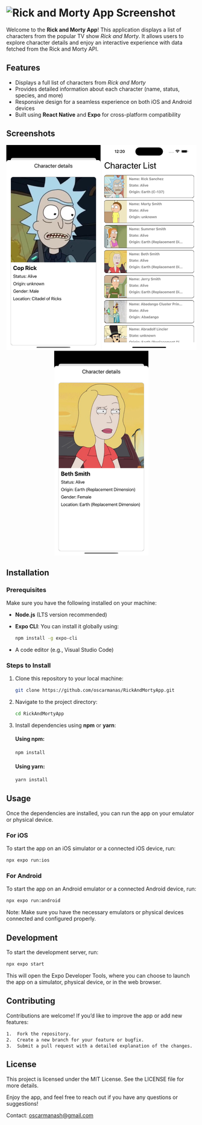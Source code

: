 # ![Rick and Morty App Screenshot](https://res.cloudinary.com/dkfzj9tmk/image/upload/v1677166689/backend-project/Rick-And-Morty-Logo-Transparent-File_arpmel.png)

Welcome to the **Rick and Morty App**! This application displays a list of characters from the popular TV show *Rick and Morty*. It allows users to explore character details and enjoy an interactive experience with data fetched from the Rick and Morty API.

## Features

- Displays a full list of characters from *Rick and Morty*
- Provides detailed information about each character (name, status, species, and more)
- Responsive design for a seamless experience on both iOS and Android devices
- Built using **React Native** and **Expo** for cross-platform compatibility

## Screenshots

<p align="center">
  <img src="./preview/capture-1.png" alt="Screen 1" width="250"/>
  <img src="./preview/capture-3.png" alt="Screen 3" width="250"/>
  <img src="./preview/capture-2.png" alt="Screen 2" width="250"/>
</p>

## Installation

### Prerequisites
Make sure you have the following installed on your machine:
- **Node.js** (LTS version recommended)
- **Expo CLI**: You can install it globally using:

    ```bash
    npm install -g expo-cli
    ```

- A code editor (e.g., Visual Studio Code)

### Steps to Install

1. Clone this repository to your local machine:

    ```bash
    git clone https://github.com/oscarmanas/RickAndMortyApp.git
    ```

2. Navigate to the project directory:

    ```bash
    cd RickAndMortyApp
    ```

3. Install dependencies using **npm** or **yarn**:

   #### Using npm:
   ```bash
   npm install
   ```

   #### Using yarn:
   ```bash
   yarn install
   ```

## Usage

Once the dependencies are installed, you can run the app on your emulator or physical device.

### For iOS

To start the app on an iOS simulator or a connected iOS device, run:

   ```bash
   npx expo run:ios
   ```

### For Android

To start the app on an Android emulator or a connected Android device, run:

   ```bash
   npx expo run:android
   ```

Note: Make sure you have the necessary emulators or physical devices connected and configured properly.

## Development

To start the development server, run:

   ```bash
   npx expo start
   ```
This will open the Expo Developer Tools, where you can choose to launch the app on a simulator, physical device, or in the web browser.

## Contributing

Contributions are welcome! If you’d like to improve the app or add new features:

	1.	Fork the repository.
	2.	Create a new branch for your feature or bugfix.
	3.	Submit a pull request with a detailed explanation of the changes.

 ## License

 This project is licensed under the MIT License. See the LICENSE file for more details.

Enjoy the app, and feel free to reach out if you have any questions or suggestions!

Contact: oscarmanash@gmail.com
